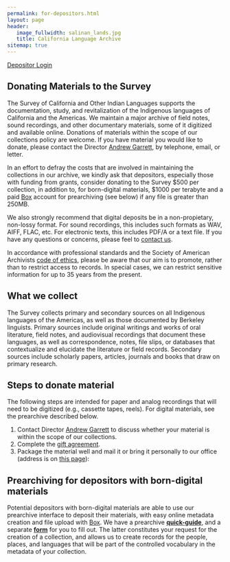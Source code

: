 ```yaml
---
permalink: for-depositors.html
layout: page
header:
   image_fullwidth: salinan_lands.jpg
   title: California Language Archive
sitemap: true
---
```


<a href="https://cla.berkeley.edu/pa" class="button">Depositor Login</a>

## Donating Materials to the Survey

The Survey of California and Other Indian Languages supports the documentation, study, and revitalization of the Indigenous languages of California and the Americas. We maintain a major archive of field notes, sound recordings, and other documentary materials, some of it digitized and available online. Donations of materials within the scope of our collections policy are welcome. If you have material you would like to donate, please contact the Director [Andrew Garrett](http://linguistics.berkeley.edu/~garrett/), by telephone, email, or letter.

In an effort to defray the costs that are involved in maintaining the collections in our archive, we kindly ask that depositors, especially those with funding from grants, consider donating to the Survey $500 per collection, in addition to, for born-digital materials, $1000 per terabyte and a paid [Box](https://www.box.com/home) account for prearchiving (see below) if any file is greater than 250MB.

We also strongly recommend that digital deposits be in a non-propietary, non-lossy format. For sound recordings, this includes such formats as WAV, AIFF, FLAC, etc. For electronic texts, this includes PDF/A or a text file. If you have any questions or concerns, please feel to <a target="_blank" class="small-button" href="mailto: scoil-ling@berkeley.edu">contact us</a>.

In accordance with professional standards and the Society of American Archivists [code of ethics](http://www2.archivists.org/statements/saa-core-values-statement-and-code-of-ethics), please be aware that our aim is to promote, rather than to restrict access to records. In special cases, we can restrict sensitive information for up to 35 years from the present.

## What we collect

The Survey collects primary and secondary sources on all Indigenous languages of the Americas, as well as those documented by Berkeley linguists. Primary sources include original writings and works of oral literature, field notes, and audiovisual recordings that document these languages, as well as correspondence, notes, file slips, or databases that contextualize and elucidate the literature or field records. Secondary sources include scholarly papers, articles, journals and books that draw on primary research.            

## Steps to donate material

The following steps are intended for paper and analog recordings that will need to be digitized (e.g., cassette tapes, reels). For digital materials, see the prearchive described below.


1. Contact Director [Andrew Garrett](http://linguistics.berkeley.edu/~garrett/) to discuss whether your material is within the scope of our collections.
1. Complete the [gift agreement](https://berkeley.box.com/v/survey-gift-agreement).
1. Package the material well and mail it or bring it personally to our office (address is on [this page](give.html)):

## Prearchiving for depositors with born-digital materials

Potential depositors with born-digital materials are able to use our prearchive interface to deposit their materials, with easy online metadata creation and file upload with [Box](https://www.box.com/home). We have a prearchive **[quick-guide](https://berkeley.box.com/v/prearchive-quick-guide)**, and a separate **[form](https://goo.gl/forms/VGfFDyMxNyFr6lIl1)** for you to fill out. The latter constitutes your request for the creation of a collection, and allows us to create records for the people, places, and languages that will be part of the controlled vocabulary in the metadata of your collection.
